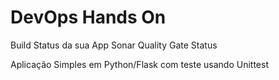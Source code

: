 # DevOps Hands On

Build Status da sua App
Sonar Quality Gate Status

Aplicação Simples em Python/Flask com teste usando Unittest
